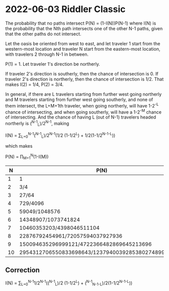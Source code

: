 2022-06-03 Riddler Classic
==========================
The probability that no paths intersect P(N) = (1-I(N))P(N-1) where
I(N) is the probability that the Nth path intersects one of the
other N-1 paths, given that the other paths do not intersect.

Let the oasis be oriented from west to east, and let traveler 1 start
from the western-most location and traveler N start from the eastern-most
location, with travelers 2 through N-1 in between.

P(1) = 1.  Let traveler 1's direction be northerly.

If traveler 2's direction is southerly, then the chance of intersection is 0.
If traveler 2's direction is northerly, then the chance of intersection is 1/2.
That makes I(2) = 1/4, P(2) = 3/4.

In general, if there are L travelers starting from further west going northerly
and M travelers starting from further west going southerly, and none of them
intersect, the L+M+1th traveler, when going northerly, will have
1-2<sup>-L</sup> chance of intersecting, and when going southerly,
will have a 1-2<sup>-M</sup> chance of intersecting.
And the chance of having L (out of N-1) travelers
headed northerly is (<sup>N-1</sup><sub>L</sub>)/2<sup>N-1</sup>, making

I(N) = ∑<sub>L=0</sub><sup>N-1</sup>(<sup>N-1</sup><sub>L</sub>)/2<sup>N-1</sup>(1/2 (1-1/2<sup>L</sup>) + 1/2(1-1/2<sup>N-1-L</sup>))

which makes

P(N) = ∏<sub>M=1</sub><sup>N</sup>(1-I(M))

|N|P(N)| |
|-|----|-|
|1|1   |1|
|2|3/4 |0.75|
|3|27/64|0.42|
|4|729/4096|0.18|
|5|59049/1048576|0.056|
|6|14348907/1073741824|0.013|
|7|10460353203/4398046511104|0.0024|
|8|22876792454961/72057594037927936|0.00032|
|9|150094635296999121/4722366482869645213696|0.000032|
|10|2954312706550833698643/1237940039285380274899124224|0.0000029|

Correction
----------
I(N) = ∑<sub>L=0</sub><sup>N-1</sup>1/2<sup>N-1</sup>((<sup>N-1</sup><sub>L</sub>)/2 (1-1/2<sup>L</sup>) + (<sup>N-1</sup><sub>N-1-L</sub>)/2(1-1/2<sup>N-1-L</sup>))
